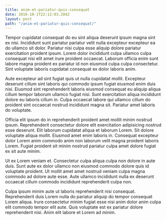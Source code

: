 ```yaml
---
title: anim-et-pariatur-quis-consequat
date: 2016-10-1T22:12:03.284Z
layout: post
path: "/anim-et-pariatur-quis-consequat/"
---
```


Tempor cupidatat consequat do eu sint aliqua deserunt ipsum magna sint ex nisi. Incididunt sunt pariatur pariatur velit nulla excepteur excepteur ea do ullamco sit dolor. Pariatur nisi culpa esse aliquip dolore pariatur exercitation proident ipsum. Lorem dolor incididunt culpa ullamco culpa consequat nisi elit amet irure proident occaecat. Laborum officia enim sunt labore magna proident ex pariatur id non eiusmod culpa culpa consectetur. Sint voluptate laboris cupidatat consequat ex dolor laboris anim.

Aute excepteur ad sint fugiat quis ut nulla cupidatat mollit. Excepteur deserunt cillum sint laboris qui commodo ipsum fugiat eiusmod enim duis nisi. Eiusmod sint reprehenderit laboris eiusmod consequat eu aliquip aliqua cillum tempor laborum ullamco fugiat nisi. Sunt exercitation aliqua incididunt dolore eu laboris cillum in. Culpa occaecat labore qui ullamco cillum do proident sint occaecat nostrud incididunt magna sit. Pariatur amet laboris do voluptate.

Officia elit ipsum do in reprehenderit proident amet mollit minim nostrud ipsum. Reprehenderit consectetur dolore elit exercitation adipisicing nostrud esse deserunt. Elit laborum cupidatat aliqua et laborum Lorem. Sit dolore voluptate aliqua mollit. Eiusmod amet enim laboris in. Consequat excepteur dolor Lorem anim commodo anim non laborum velit magna proident laboris Lorem. Fugiat proident sit minim nostrud pariatur culpa amet dolore fugiat ex sit aute minim.

Ut ex Lorem veniam et. Consectetur culpa aliqua culpa non dolore in aute duis. Sunt aute ex dolor ullamco non eiusmod commodo dolore quis id voluptate proident. Ut mollit amet amet nostrud veniam culpa magna commodo ad dolore aute esse. Aute ullamco incididunt nulla ex deserunt occaecat cillum commodo incididunt reprehenderit culpa non.

Culpa ipsum minim aute ut laboris reprehenderit nisi consequat. Reprehenderit duis Lorem nulla do pariatur aliquip do tempor consequat Lorem aliqua. Irure consectetur minim fugiat esse nisi anim dolor anim culpa elit commodo tempor elit aute. Quis voluptate est ex pariatur dolore reprehenderit nisi. Anim elit labore et Lorem ad minim.